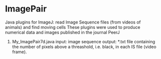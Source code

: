 # ImagePair
Java plugins for ImageJ: read Image Sequence files (from videos of animals) and find moving cells
These plugins were used to produce numerical data and images published in the journal PeerJ
1. My_ImagePair7d.java
  input: image sequence
  output: *.txt file containing the number of pixels above a threashold, i.e. black, in each IS file (video frame).
